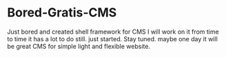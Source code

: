 # Bored-Gratis-CMS
Just bored and created shell framework for CMS
I will work on it from time to time it has a lot to do still. just started.
Stay tuned. maybe one day it will be great CMS for simple light and flexible website.

